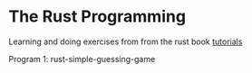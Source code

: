 # The Rust Programming

Learning and doing exercises from from the rust book [tutorials](https://doc.rust-lang.org/book/title-page.html) 

Program 1: rust-simple-guessing-game
